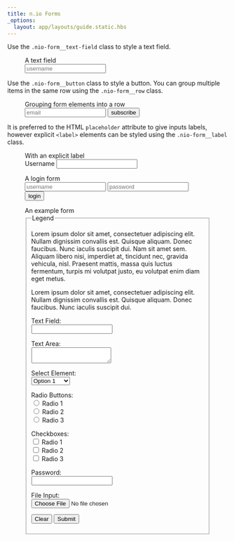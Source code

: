 ```yaml
---
title: n.io Forms
_options:
  layout: app/layouts/guide.static.hbs
---
```


Use the `.nio-form__text-field` class to style a text field.

<figure class="examples">
  <figcaption>A text field</figcaption>
  <input type="text" placeholder="username" class="nio-form__text-field" />
</figure>

Use the `.nio-form__button` class to style a button. You can group multiple items in the same row using the `.nio-form__row` class.

<figure class="examples">
  <figcaption>Grouping form elements into a row</figcaption>
  <div class="nio-form__row">
    <input type="text" placeholder="email" class="nio-form__text-field" />
    <button class="nio-form__button nio-button--alt" type="button">subscribe</button>
  </div>
</figure>

It is preferred to the HTML `placeholder` attribute to give inputs labels, however explicit `<label>` elements can be styled using the `.nio-form__label` class.

<figure class="examples">
  <figcaption>With an explicit label</figcaption>
  <label class="nio-form__label" for="text_field">Username</label>
  <input type="text" id="text_field" class="nio-form__text-field" />
</figure>

<figure class="examples">
  <figcaption>A login form</figcaption>
  <input type="text" id="username" placeholder="username" class="nio-form__text-field" />
  <input type="text" id="password" placeholder="password" class="nio-form__text-field" />
  <div class="nio-button-bar">
    <button type="button" id="text_field" class="nio-form__button nio-button--primary nio-button--with-icon">login</button>
  </div>
</figure>

<figure class="examples">
<figcaption>An example form</figcaption>

<fieldset>
<legend>Legend</legend>

<p>Lorem ipsum dolor sit amet, consectetuer adipiscing elit. Nullam dignissim convallis est. Quisque aliquam. Donec faucibus. Nunc iaculis suscipit dui. Nam sit amet sem. Aliquam libero nisi, imperdiet at, tincidunt nec, gravida vehicula, nisl. Praesent mattis, massa quis luctus fermentum, turpis mi volutpat justo, eu volutpat enim diam eget metus.</p>

<form>

  <p>Lorem ipsum dolor sit amet, consectetuer adipiscing elit. Nullam dignissim convallis est. Quisque aliquam. Donec faucibus. Nunc iaculis suscipit dui.</p>

  <p><label for="text_field">Text Field:</label><br />
  <input type="text" id="text_field" /></p>

  <p><label for="text_area">Text Area:</label><br />
  <textarea id="text_area"></textarea></p>

  <p><label for="select_element">Select Element:</label><br />
    <select name="select_element">
    <optgroup label="Option Group 1">
      <option value="1">Option 1</option>
      <option value="2">Option 2</option>
      <option value="3">Option 3</option>
    </optgroup>
    <optgroup label="Option Group 2">
      <option value="1">Option 1</option>
      <option value="2">Option 2</option>
      <option value="3">Option 3</option>
    </optgroup>
  </select></p>

  <p><label for="radio_buttons">Radio Buttons:</label><br />
      <input type="radio" class="radio" name="radio_button" value="radio_1" /> Radio 1<br/>
      <input type="radio" class="radio" name="radio_button" value="radio_2" /> Radio 2<br/>
      <input type="radio" class="radio" name="radio_button" value="radio_3" /> Radio 3<br/>
  </p>

  <p><label for="checkboxes">Checkboxes:</label><br />
    <input type="checkbox" class="checkbox" name="checkboxes" value="check_1" /> Radio 1<br/>
      <input type="checkbox" class="checkbox" name="checkboxes" value="check_2" /> Radio 2<br/>
      <input type="checkbox" class="checkbox" name="checkboxes" value="check_3" /> Radio 3<br/>
  </p>

  <p><label for="password">Password:</label><br />
    <input type="password" class="password" name="password" />
  </p>

  <p><label for="file">File Input:</label><br />
    <input type="file" class="file" name="file" />
  </p>

  <p><input class="button" type="reset" value="Clear" /> <input class="button" type="submit" value="Submit" />
  </p>
</form>

</fieldset>
</figure>

